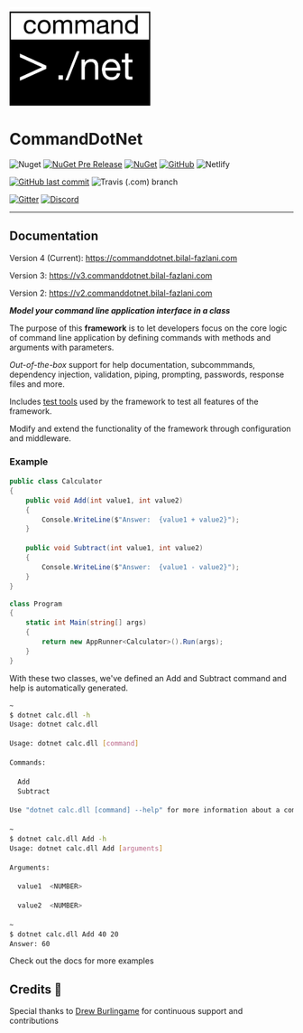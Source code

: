 <img src="./images/logo.png" width="250px" />

# CommandDotNet

![Nuget](https://img.shields.io/nuget/v/commanddotnet?style=for-the-badge)
[![NuGet Pre Release](https://img.shields.io/nuget/vpre/CommandDotNet.svg?style=for-the-badge)](https://www.nuget.org/packages/CommandDotNet)
[![NuGet](https://img.shields.io/nuget/dt/CommandDotNet.svg?style=for-the-badge)](https://www.nuget.org/packages/CommandDotNet)
[![GitHub](https://img.shields.io/github/license/bilal-fazlani/commanddotnet?style=for-the-badge)](https://github.com/bilal-fazlani/commanddotnet/blob/master/LICENSE)
![Netlify](https://img.shields.io/netlify/11a3718e-f340-4c65-81e2-9c49b6ebb842?label=Netlify%20Build&style=for-the-badge)


[![GitHub last commit](https://img.shields.io/github/last-commit/bilal-fazlani/CommandDotNet.svg?style=for-the-badge)]()
![Travis (.com) branch](https://img.shields.io/travis/com/bilal-fazlani/commanddotnet/master?label=TRAVIS%20BUILD&style=for-the-badge)

[![Gitter](https://img.shields.io/gitter/room/badges/shields.svg?style=for-the-badge)](https://gitter.im/CommandDotNet/community?utm_source=badge&utm_medium=badge&utm_campaign=pr-badge)
[![Discord](https://img.shields.io/discord/678568687556493322?label=Discord%20Chat&style=for-the-badge)](https://discord.gg/QFxKSeG)

---

## Documentation

Version 4 (Current): https://commanddotnet.bilal-fazlani.com

Version 3: https://v3.commanddotnet.bilal-fazlani.com

Version 2: https://v2.commanddotnet.bilal-fazlani.com

***Model your command line application interface in a class***

The purpose of this **framework** is to let developers focus on the core logic of command line application by defining commands with methods and arguments with parameters. 

*Out-of-the-box* support for help documentation, subcommmands, dependency injection, validation, piping, prompting, passwords, response files and more. 

Includes [test tools](https://commanddotnet.bilal-fazlani.com/test-tools) used by the framework to test all features of the framework.

Modify and extend the functionality of the framework through configuration and middleware.

### Example

```c#
public class Calculator
{
    public void Add(int value1, int value2)
    {
        Console.WriteLine($"Answer:  {value1 + value2}");
    }

    public void Subtract(int value1, int value2)
    {
        Console.WriteLine($"Answer:  {value1 - value2}");
    }
}
```

```c#
class Program
{
    static int Main(string[] args)
    {
        return new AppRunner<Calculator>().Run(args);
    }
}
```

With these two classes, we've defined an Add and Subtract command and help is automatically generated.

```bash
~
$ dotnet calc.dll -h
Usage: dotnet calc.dll

Usage: dotnet calc.dll [command]

Commands:

  Add
  Subtract

Use "dotnet calc.dll [command] --help" for more information about a command.

~
$ dotnet calc.dll Add -h
Usage: dotnet calc.dll Add [arguments]

Arguments:

  value1  <NUMBER>

  value2  <NUMBER>

~
$ dotnet calc.dll Add 40 20
Answer: 60
```

Check out the docs for more examples

## Credits 🎉

Special thanks to [Drew Burlingame](https://github.com/drewburlingame) for continuous support and contributions
